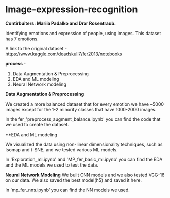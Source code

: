 # Image-expression-recognition


**Contirbuiters: Mariia Padalko and Dror Rosentraub.**



Identifying emotions and expression of people, using images.
This dataset has 7 emotions.

A link to the original dataset - 
https://www.kaggle.com/deadskull7/fer2013/notebooks

**process -** 
1) Data Augmentation & Preprocessing
2) EDA and ML modeling
3) Neural Network modeling



**Data Augmentation & Preprocessing**

We created a more balanced dataset that for every emotion we have ~5000 images except for the 1-2 minority classes that have 1000-2000 images. 

In the fer_'preprocess_augment_balance.ipynb' you can find the code that we used to create the dataset.



**EDA and ML modeling

We visualized the data using non-linear dimensionality techniques, such as Isomap and t-SNE, and we tested various ML models.

In 'Exploration_ml.ipynb' and 'MP_fer_basic_ml.ipynb' you can find the  EDA and the ML models we used to test the data.



**Neural Network Modeling**
We built CNN models and we also tested VGG-16 on our data. We also saved the best model(h5) and saved it here. 

In 'mp_fer_nns.ipynb' you can find the NN models we used.
